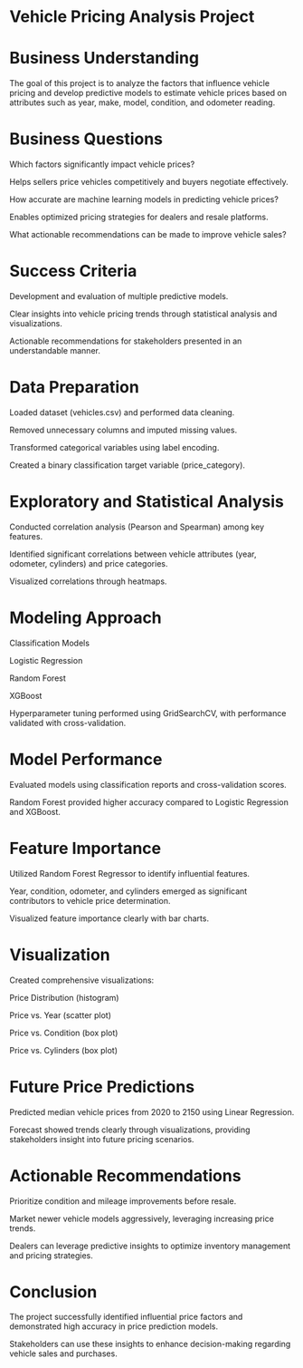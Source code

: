 # Vehicle Pricing Analysis Project

# Business Understanding

The goal of this project is to analyze the factors that influence vehicle pricing and develop predictive models to estimate vehicle prices based on attributes such as year, make, model, condition, and odometer reading.

# Business Questions

Which factors significantly impact vehicle prices?

Helps sellers price vehicles competitively and buyers negotiate effectively.

How accurate are machine learning models in predicting vehicle prices?

Enables optimized pricing strategies for dealers and resale platforms.

What actionable recommendations can be made to improve vehicle sales?

# Success Criteria

Development and evaluation of multiple predictive models.

Clear insights into vehicle pricing trends through statistical analysis and visualizations.

Actionable recommendations for stakeholders presented in an understandable manner.

# Data Preparation

Loaded dataset (vehicles.csv) and performed data cleaning.

Removed unnecessary columns and imputed missing values.

Transformed categorical variables using label encoding.

Created a binary classification target variable (price_category).

# Exploratory and Statistical Analysis

Conducted correlation analysis (Pearson and Spearman) among key features.

Identified significant correlations between vehicle attributes (year, odometer, cylinders) and price categories.

Visualized correlations through heatmaps.

# Modeling Approach

Classification Models

Logistic Regression

Random Forest

XGBoost

Hyperparameter tuning performed using GridSearchCV, with performance validated with cross-validation.

# Model Performance

Evaluated models using classification reports and cross-validation scores.

Random Forest provided higher accuracy compared to Logistic Regression and XGBoost.

# Feature Importance

Utilized Random Forest Regressor to identify influential features.

Year, condition, odometer, and cylinders emerged as significant contributors to vehicle price determination.

Visualized feature importance clearly with bar charts.

# Visualization

Created comprehensive visualizations:

Price Distribution (histogram)

Price vs. Year (scatter plot)

Price vs. Condition (box plot)

Price vs. Cylinders (box plot)

# Future Price Predictions

Predicted median vehicle prices from 2020 to 2150 using Linear Regression.

Forecast showed trends clearly through visualizations, providing stakeholders insight into future pricing scenarios.

# Actionable Recommendations

Prioritize condition and mileage improvements before resale.

Market newer vehicle models aggressively, leveraging increasing price trends.

Dealers can leverage predictive insights to optimize inventory management and pricing strategies.

# Conclusion

The project successfully identified influential price factors and demonstrated high accuracy in price prediction models.

Stakeholders can use these insights to enhance decision-making regarding vehicle sales and purchases.
